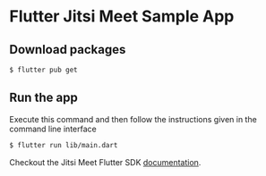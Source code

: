 # Flutter Jitsi Meet Sample App


## Download packages

```bash
$ flutter pub get
```

## Run the app
Execute this command and then follow the instructions given in the command line interface

```bash
$ flutter run lib/main.dart
```

Checkout the Jitsi Meet Flutter SDK [documentation](https://github.com/jitsi/jitsi-meet-flutter-sdk/blob/main/README.md).